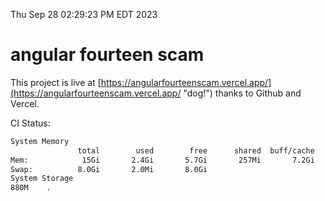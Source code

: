 Thu Sep 28 02:29:23 PM EDT 2023

# angular fourteen scam


This project is live at [https://angularfourteenscam.vercel.app/](https://angularfourteenscam.vercel.app/ "dog!") thanks to Github and Vercel.

CI Status: 

```bash
System Memory
               total        used        free      shared  buff/cache   available
Mem:            15Gi       2.4Gi       5.7Gi       257Mi       7.2Gi        12Gi
Swap:          8.0Gi       2.0Mi       8.0Gi
System Storage
880M	.
